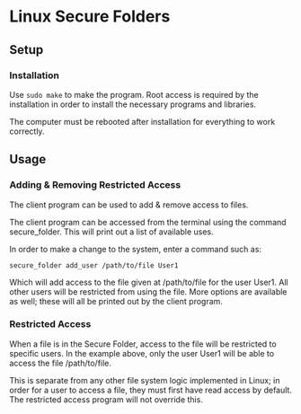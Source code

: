 # Linux Secure Folders

## Setup
### Installation
Use ```sudo make``` to make the program. Root access is required by the installation in order to install the necessary programs and libraries.

The computer must be rebooted after installation for everything to work correctly.


## Usage
### Adding & Removing Restricted Access
The client program can be used to add & remove access to files.

The client program can be accessed from the terminal using the command secure_folder. This will print out a list of available uses.

In order to make a change to the system, enter a command such as:

```secure_folder add_user /path/to/file User1```

Which will add access to the file given at /path/to/file for the user User1. All other users will be restricted from using the file. More options are available as well; these will all be printed out by the client program.

### Restricted Access
When a file is in the Secure Folder, access to the file will be restricted to specific users. In the example above, only the user User1 will be able to access the file /path/to/file.

This is separate from any other file system logic implemented in Linux; in order for a user to access a file, they must first have read access by default. The restricted access program will not override this.
